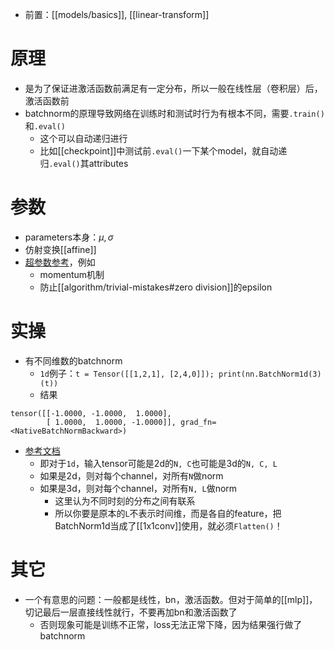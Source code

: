 - 前置：[[models/basics]], [[linear-transform]]
# 原理
- 是为了保证进激活函数前满足有一定分布，所以一般在线性层（卷积层）后，激活函数前
- batchnorm的原理导致网络在训练时和测试时行为有根本不同，需要`.train()`和`.eval()`
  - 这个可以自动递归进行
  - 比如[[checkpoint]]中测试前`.eval()`一下某个model，就自动递归`.eval()`其attributes
# 参数
- parameters本身：$\mu,\sigma$
- 仿射变换[[affine]]
- [超参数参考](https://blog.csdn.net/weixin_39228381/article/details/107896863)，例如
  - momentum机制
  - 防止[[algorithm/trivial-mistakes#zero division]]的epsilon
# 实操
- 有不同维数的batchnorm
  - `1d`例子：`t = Tensor([[1,2,1], [2,4,0]]); print(nn.BatchNorm1d(3)(t))`
  - 结果
```text
tensor([[-1.0000, -1.0000,  1.0000],
        [ 1.0000,  1.0000, -1.0000]], grad_fn=<NativeBatchNormBackward>)
```
- [参考文档](https://pytorch.org/docs/stable/generated/torch.nn.BatchNorm1d.html)
  - 即对于`1d`，输入tensor可能是2d的`N, C`也可能是3d的`N, C, L`
  - 如果是2d，则对每个channel，对所有`N`做norm
  - 如果是3d，则对每个channel，对所有`N, L`做norm
    - 这里认为不同时刻的分布之间有联系
    - 所以你要是原本的`L`不表示时间维，而是各自的feature，把BatchNorm1d当成了[[1x1conv]]使用，就必须`Flatten()`！
# 其它
- 一个有意思的问题：一般都是线性，bn，激活函数。但对于简单的[[mlp]]，切记最后一层直接线性就行，不要再加bn和激活函数了
  - 否则现象可能是训练不正常，loss无法正常下降，因为结果强行做了batchnorm